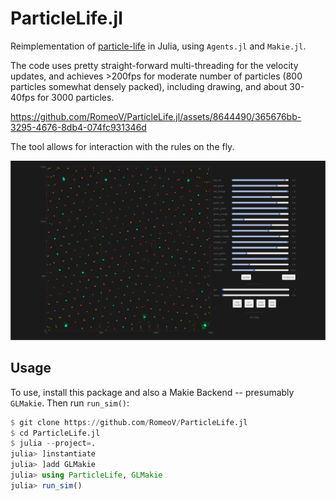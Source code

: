 # ParticleLife.jl

Reimplementation of [particle-life](https://github.com/hunar4321/particle-life/tree/main)
in Julia, using `Agents.jl` and `Makie.jl`.

The code uses pretty straight-forward multi-threading for the velocity updates, and achieves >200fps for moderate number of particles (800 particles somewhat densely packed), including drawing, and about 30-40fps for 3000 particles.


https://github.com/RomeoV/ParticleLife.jl/assets/8644490/365676bb-3295-4676-8db4-074fc931346d


The tool allows for interaction with the rules on the fly.

![demo screenshot](./assets/sshot.png)

## Usage
To use, install this package and also a Makie Backend -- presumably `GLMakie`. Then run `run_sim()`:
```julia
$ git clone https://github.com/RomeoV/ParticleLife.jl
$ cd ParticleLife.jl
$ julia --project=.
julia> ]instantiate
julia> ]add GLMakie
julia> using ParticleLife, GLMakie
julia> run_sim()
```

